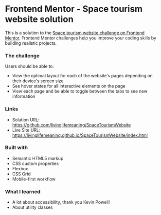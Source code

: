 # Frontend Mentor - Space tourism website solution

This is a solution to the [Space tourism website challenge on Frontend Mentor](https://www.frontendmentor.io/challenges/space-tourism-multipage-website-gRWj1URZ3). Frontend Mentor challenges help you improve your coding skills by building realistic projects. 


### The challenge

Users should be able to:

- View the optimal layout for each of the website's pages depending on their device's screen size
- See hover states for all interactive elements on the page
- View each page and be able to toggle between the tabs to see new information



### Links

- Solution URL: https://github.com/livinglifemeaning/SpaceTourismWebsite
- Live Site URL: https://livinglifemeaning.github.io/SpaceTourismWebsite/index.html


### Built with

- Semantic HTML5 markup
- CSS custom properties
- Flexbox
- CSS Grid
- Mobile-first workflow


### What I learned

- A lot about accessibility, thank you Kevin Powell! 
- About utility classes